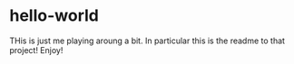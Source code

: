 # hello-world

THis is just me playing aroung a bit. In particular this is the readme to that project! Enjoy!
